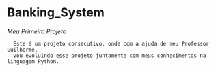 # Banking_System

  _Meu Primeiro Projeto_  
      
      Este é um projeto consecutivo, onde com a ajuda de meu Professor Guilherme,
      vou evoluindo esse projeto juntamente com meus conhecimentos na linguagem Python.
